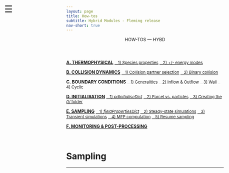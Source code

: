 ```yaml
---
layout: page
title: How-tos
subtitle: Hybrid Modules - Fleming release
nav-short: true
---
```


<div id="mySidenav" class="sidenav">
  <a href="javascript:void(0)" class="closebtn" onclick="closeNav()"><i class='fa fa-times'></i></a>
  <header>HOW-TOS — HYBD</header>
  <a href="https://hystrath.github.io/how-tos-picdsmc-fleming/how-tos-picdsmc-fleming-thermophysical/"><b>A. THERMOPHYSICAL</b></a>
  <a href="https://hystrath.github.io/how-tos-picdsmc-fleming/how-tos-picdsmc-fleming-thermophysical/#1-species-thermophysical-properties" style="padding-top:4px; padding-bottom:4px"><span style="font-size:13px">&nbsp;&nbsp; 1) Species properties</span></a>
  <a href="https://hystrath.github.io/how-tos-picdsmc-fleming/how-tos-picdsmc-fleming-thermophysical/#2-addingremoving-energy-modes"  style="padding-top:4px"><span style="font-size:13px">&nbsp;&nbsp; 2) +/- energy modes</span></a>

  <a href="https://hystrath.github.io/how-tos-picdsmc-fleming/how-tos-picdsmc-fleming-collision-dynamics"><b>B. COLLISION DYNAMICS</b></a>
  <a href="https://hystrath.github.io/how-tos-picdsmc-fleming/how-tos-picdsmc-fleming-collision-dynamics/#1-collision-partner-selection"  style="padding-top:4px; padding-bottom:4px"><span style="font-size:13px">&nbsp;&nbsp; 1) Collision partner selection</span></a>
  <a href="https://hystrath.github.io/how-tos-picdsmc-fleming/how-tos-picdsmc-fleming-collision-dynamics/#2-binary-collision"  style="padding-top:4px"><span style="font-size:13px">&nbsp;&nbsp; 2) Binary collision</span></a>

  <a href="https://hystrath.github.io/how-tos-picdsmc-fleming/how-tos-picdsmc-fleming-boundary-conditions"><b>C. BOUNDARY CONDITIONS</b></a>
  <a href="https://hystrath.github.io/how-tos-picdsmc-fleming/how-tos-picdsmc-fleming-boundary-conditions/#1-generalities"  style="padding-top:4px; padding-bottom:4px"><span style="font-size:13px">&nbsp;&nbsp; 1) Generalities</span></a>
  <a href="https://hystrath.github.io/how-tos-picdsmc-fleming/how-tos-picdsmc-fleming-boundary-conditions/#2-inflow--outflow-boundary-conditions"  style="padding-top:4px; padding-bottom:4px"><span style="font-size:13px">&nbsp;&nbsp; 2) Inflow & Outflow</span></a>
  <a href="https://hystrath.github.io/how-tos-picdsmc-fleming/how-tos-picdsmc-fleming-boundary-conditions/#3-wall-boundary-conditions"  style="padding-top:4px; padding-bottom:4px"><span style="font-size:13px">&nbsp;&nbsp; 3) Wall</span></a>
  <a href="https://hystrath.github.io/how-tos-picdsmc-fleming/how-tos-picdsmc-fleming-boundary-conditions/#4-cyclic-boundary-conditions"  style="padding-top:4px"><span style="font-size:13px">&nbsp;&nbsp; 4) Cyclic</span></a>
  
  <a href="https://hystrath.github.io/how-tos-picdsmc-fleming/how-tos-picdsmc-fleming-initialisation/"><b>D. INITIALISATION</b></a>
  <a href="https://hystrath.github.io/how-tos-picdsmc-fleming/how-tos-picdsmc-fleming-initialisation/#1-the-dsmcinitialisedict-dictionary"  style="padding-top:4px; padding-bottom:4px"><span style="font-size:13px">&nbsp;&nbsp; 1) <i>pdInitialiseDict</i></span></a>
  <a href="https://hystrath.github.io/how-tos-picdsmc-fleming/how-tos-picdsmc-fleming-initialisation/#2-dsmc-parcel-vs-real-particles"  style="padding-top:4px; padding-bottom:4px"><span style="font-size:13px">&nbsp;&nbsp; 2) Parcel vs. particles</span></a>
  <a href="https://hystrath.github.io/how-tos-picdsmc-fleming/how-tos-picdsmc-fleming-initialisation/#3-creating-the-0-folder"  style="padding-top:4px"><span style="font-size:13px">&nbsp;&nbsp; 3) Creating the <i>0/</i> folder</span></a>
  
  <a href="https://hystrath.github.io/how-tos-picdsmc-fleming/how-tos-picdsmc-fleming-sampling/"><b>E. SAMPLING</b></a>
  <a href="https://hystrath.github.io/how-tos-picdsmc-fleming/how-tos-picdsmc-fleming-sampling/#1-the-fieldpropertiesdict-dictionary"  style="padding-top:4px; padding-bottom:4px"><span style="font-size:13px">&nbsp;&nbsp; 1) <i>fieldPropertiesDict</i></span></a>
  <a href="https://hystrath.github.io/how-tos-picdsmc-fleming/how-tos-picdsmc-fleming-sampling/#2-steady-state-simulations"  style="padding-top:4px; padding-bottom:4px"><span style="font-size:13px">&nbsp;&nbsp; 2) Steady-state simulations</span></a>
  <a href="https://hystrath.github.io/how-tos-picdsmc-fleming/how-tos-picdsmc-fleming-sampling/#3-transient-simulations" style="padding-top:4px; padding-bottom:4px"><span style="font-size:13px">&nbsp;&nbsp; 3) Transient simulations</span></a>
  <a href="https://hystrath.github.io/how-tos-picdsmc-fleming/how-tos-picdsmc-fleming-sampling/#4-mean-free-path-computation"  style="padding-top:4px; padding-bottom:4px"><span style="font-size:13px">&nbsp;&nbsp; 4) MFP computation</span></a>
  <a href="https://hystrath.github.io/how-tos-picdsmc-fleming/how-tos-picdsmc-fleming-sampling/#5-resume-sampling" style="padding-top:4px"><span style="font-size:13px">&nbsp;&nbsp; 5) Resume sampling</span></a>
  
  <a href="https://hystrath.github.io/how-tos-picdsmc-fleming/how-tos-picdsmc-fleming/#j-monitoring--post-processing"><b>F. MONITORING & POST-PROCESSING</b></a>
</div>

<span style="position: fixed;font-size:30px;cursor:pointer; margin:0px; top:60px;left:30px;" onclick="reopenNav()">&#9776;</span>

<script>
function openNav() {
  document.getElementById("mySidenav").style.width = "225px";
  document.getElementById("mySidenav").style.transition = "0s";
  document.getElementById('mySidenav').scrollTop = "700";
}

function closeNav() {
  document.getElementById("mySidenav").style.width = "0px";
}

function reopenNav() {
  document.getElementById("mySidenav").style.width = "225px";
  document.getElementById("mySidenav").style.transition = "0.5s";
  document.getElementById('mySidenav').scrollTop = "700";
}

openNav()
</script>

&nbsp;   

# Sampling

---
<!--## 1) The _fieldPropertiesDict_ dictionary-->

<!--This dictionary located in the <dirname>system</dirname> folder is responsible for computing macroscopic quantities from microscopic particle information and for sampling species and mixture properties to obtain a statistical average. It is composed a list called `dsmcFields()` inside which a <dict>field</dict> dictionary can be repeated as many times as desired. The single field model available is <dictval>dsmcVolFields</dictval> to average volume and boundary fields in the entire domain. Other models are deprecated at present (WIP).-->

<!--```c++-->
<!--dsmcFields-->
<!--(-->
<!--    field-->
<!--    {-->
<!--        fieldModel          	dsmcVolFields;-->

<!--        [...]-->
<!--    }-->

<!--    field-->
<!--    {-->
<!--        fieldModel          	dsmcVolFields;-->
<!--        -->
<!--        [...]-->
<!--    }-->
<!--     -->
<!--);-->
<!--```-->

<!--The `dsmcFields()` list should be left empty when there is no need to reconstruct macroscopic fields.-->


<!--For the N2 species, the macroscopic fields printed by default are:-->
<!--- `dsmcN_N2`: instantaneous number of DSMC parcels-->
<!--- `dsmcNMean_N2`: sampled number of DSMC parcels-->
<!--- `rhoN_N2`: number density-->
<!--- `rhoM_N2`: density-->
<!--- `U_N2`: velocity vector-->
<!--- `Ma_N2`: mach number-->
<!--- `p_N2`: pressure (or partial pressure for a mixture)-->
<!--- `Ttra_N2`: translational temperature-->
<!--- `Trot_N2`: rotational temperature-->
<!--- `Tvib_N2`: vibrational temperature-->
<!--- `Telec_N2`: electronic temperature-->
<!--- `Tov_N2`: overall temperature-->
<!--- `fD_N2`: force density-->
<!--- `wallShearStress_N2`: wall shear stress-->
<!--- `wallHeatFlux_N2`: wall heat flux-->

<!--The fields `cellLevel` and `dsmcSigmaTcRMax` have already been introduced in [F.2.2 Initial volume fields](https://hystrath.github.io/how-tos-picdsmc-fleming/how-tos-picdsmc-fleming-initialisation/#22-initial-volume-fields).-->

<!--<br>-->

<!------->
<!--## 2) Steady-state simulations-->

<!--In the example below, macroscopic quantities are computed for the N2 species (see the <subdict>dsmcVolFieldsProperties</subdict>/<dictkey>typeIds()</dictkey> list) and are given the suffix `_N2` (<subdict>dsmcVolFieldsProperties</subdict>/<dictkey>fieldName</dictkey>) in the results folders. The same operation is repeated for the mixture `(N2 O2 NO N O)`, providing that these species are the ones defined in [A.1 Species thermophysical properties](https://hystrath.github.io/how-tos-picdsmc-fleming/how-tos-picdsmc-fleming-thermophysical/#1-species-thermophysical-properties). The suffix is set to be `_mixture`.-->

<!--```c++-->
<!--dsmcFields-->
<!--(-->
<!--    field-->
<!--    {-->
<!--        fieldModel          	dsmcVolFields;-->

<!--        timeProperties-->
<!--        {-->
<!--            timeOption               write;-->
<!--            resetAtOutput               on;-->
<!--            resetAtOutputUntilTime    1e-3;-->
<!--        }-->

<!--        dsmcVolFieldsProperties-->
<!--        {-->
<!--            fieldName           N2;-->
<!--            typeIds             (N2);-->
<!--        }-->
<!--    }-->

<!--    field-->
<!--    {-->
<!--        fieldModel          	dsmcVolFields;-->

<!--        timeProperties-->
<!--        {-->
<!--            timeOption               write;-->
<!--            resetAtOutput               on;-->
<!--            resetAtOutputUntilTime    1e-3;-->
<!--        }-->

<!--        dsmcVolFieldsProperties-->
<!--        {-->
<!--            fieldName           mixture;-->
<!--            typeIds             (N2 O2 NO N O);-->
<!--        }-->
<!--    }-->
<!--     -->
<!--);-->
<!--```-->

<!--There are two important parameters in <dict>field</dict>/<subdict>timeProperties</subdict> to control sampling: <dictkey>resetAtOutput</dictkey> and <dictkey>resetAtOutputUntilTime</dictkey>. The former is a switch that indicates whether or not cumulative fields recording microscopic information are reset at the end of each iteration. If it is <dictval>on</dictval>, the instantaneous solution is printed. <dictkey>resetAtOutputUntilTime</dictkey> controls the time when sampling starts, in seconds, and for times greater than this value cumulative fields will not be reset to 0.-->

<!--<br>-->

<!------->
<!--## 3) Transient simulations-->
<!-- -->
<!--&nbsp; <dictkey>resetAtOutput</dictkey> must be <dictval>on</dictval> for all <dict>field</dict> dictionaries and the entry <dictkey>resetAtOutputUntilTime</dictkey> should either be deleted or set to a value greater than the end simulation time.-->

<!--<br>-->

<!------->
<!--## 4) Mean free path computation-->
<!-- -->
<!--To compute the mean free path and related fields, the <dictkey>measureMeanFreePath</dictkey> entry must be added to <dict>field</dict>/<subdict>dsmcVolFieldsProperties</subdict> and be swiched <dictval>on</dictval> for all <dict>field</dict> dictionaries. Here is the list of additional fields that are printed in the results folders when this switch is activated:-->

<!--- mean free path: `mfp`-->
<!--- mean free path to cell size ratio: `mfpToDx`-->
<!--- mean free path to mean collision separation ratio: `SOFP`-->
<!--- mean collision time: `mct`-->
<!--- mean collision time to time-step ratio: `mctToDt`-->

<!--<br>-->

<!------->
<!--## 5) Resume sampling-->
<!-- -->
<!--Sampling can be resumed even when the simulation has stopped, providing that the <dictkey>averagingAcrossManyRuns</dictkey> switch had been defined in <subdict>dsmcVolFieldsProperties</subdict> and set to <dictval>true</dictval> before launching the first run. Here are the steps to follow at the end of the first run:-->
<!--- `reconstrucPar -latestTime`-->
<!--- delete everything but the <dirname>time/uniform/</dirname> sub-folder in the processors directories and store them in <dirname>backup-processors</dirname>-->
<!--- prior to resuming the simulation: `cp -r backup-processors/processor* . && decomposePar -force -latestTime`-->

<!--<b>NB</b>: the same number of CPUs must be used throughout the entire simulation as the `resumeSampling_#fieldName` files located in <dirname>time/uniform/</dirname> cannot be reconstructed.-->

<!--For more information, please read Issue [#73](https://github.com/hystrath/hyStrath/issues/73).-->
